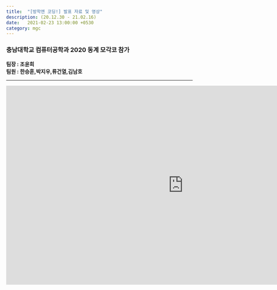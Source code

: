 ```yaml
---
title:  "[방학엔 코딩!] 발표 자료 및 영상"
description: (20.12.30 - 21.02.16)
date:   2021-02-23 13:00:00 +0530
category: mgc
---
```

### 충남대학교 컴퓨터공학과 2020 동계 모각코 참가
**팀장 : 조윤희**  
**팀원 : 한승훈,박지우,류건열,김남호**  

---

<iframe width="956" height="538" src="https://youtu.be/cEUQZZn81MA" frameborder="0" allow="accelerometer; autoplay; encrypted-media; gyroscope; picture-in-picture" allowfullscreen></iframe>

